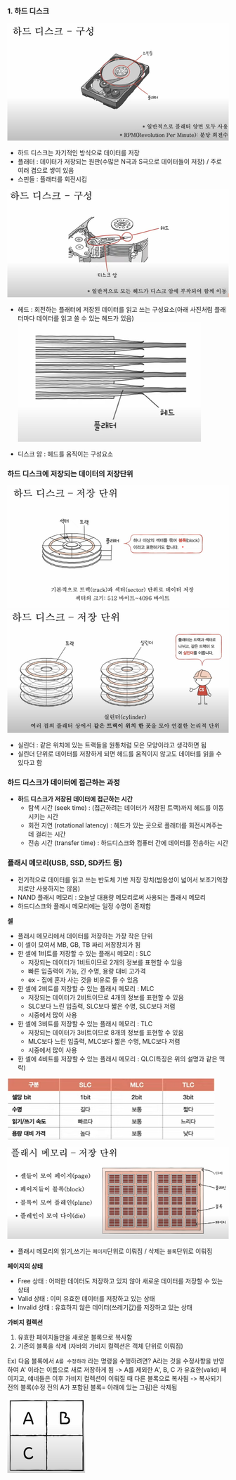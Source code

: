 ### 1. 하드 디스크
![](../../README_resources/Pasted%20image%2020240310131051.png)

- 하드 디스크는 자기적인 방식으로 데이터를 저장
- 플래터 : 데이터가 저장되는 원판(수많은 N극과 S극으로 데이터들이 저장) / 주로 여러 겹으로 쌓여 있음
- 스핀들 : 플래터를 회전시킴

![](../../README_resources/Pasted%20image%2020240310132150.png)

- 헤드 : 회전하는 플래터에 저장된 데이터를 읽고 쓰는 구성요소(아래 사진처럼 플래터마다 데이터를 읽고 쓸 수 있는 헤드가 있음)
![](../../README_resources/Pasted%20image%2020240310132953.png)

- 디스크 암 : 헤드를 움직이는 구성요소

### 하드 디스크에 저장되는 데이터의 저장단위

![](../../README_resources/Pasted%20image%2020240310151059.png)
![](../../README_resources/Pasted%20image%2020240310151213.png)

- 실린더 : 같은 위치에 있는 트랙들을 원통처럼 모은 모양이라고 생각하면 됨
- 실린더 단위로 데이터를 저장하게 되면 헤드를 움직이지 않고도 데이터를 읽을 수 있다고 함
### 하드 디스크가 데이터에 접근하는 과정
- **하드 디스크가 저장된 데이터에 접근하는 시간**
	- 탐색 시간 (seek time) : (접근하려는 데이터가 저장된 트랙)까지 헤드를 이동시키는 시간
	- 회전 지연 (rotational latency) : 헤드가 있는 곳으로 플래터를 회전시켜주는 데 걸리는 시간
	- 전송 시간 (transfer time) : 하드디스크와 컴퓨터 간에 데이터를 전송하는 시간

### 플래시 메모리(USB, SSD, SD카드 등)
- 전기적으로 데이터를 읽고 쓰는 반도체 기반 저장 장치(범용성이 넓어서 보조기억장치로만 사용하지는 않음)
- NAND 플래시 메모리 : 오늘날 대용량 메모리로써 사용되는 플래시 메모리
- 하드디스크와 플래시 메모리에는 일정 수명이 존재함

**셀**
- 플래시 메모리에서 데이터를 저장하는 가장 작은 단위
- 이 셀이 모여서 MB, GB, TB 짜리 저장장치가 됨
- 한 셀에 1비트를 저장할 수 있는 플래시 메모리 : SLC
	- 저장되는 데이터가 1비트이므로 2개의 정보를 표현할 수 있음
	- 빠른 입출력이 가능, 긴 수명, 용량 대비 고가격
	- ex - 집에 혼자 사는 것을 비유로 들 수 있음
- 한 셀에 2비트를 저장할 수 있는 플래시 메모리 : MLC
	- 저장되는 데이터가 2비트이므로 4개의 정보를 표현할 수 있음
	- SLC보다 느린 입출력, SLC보다 짧은 수명, SLC보다 저렴
	- 시중에서 많이 사용
- 한 셀에 3비트를 저장할 수 있는 플래시 메모리 : TLC
	- 저장되는 데이터가 3비트이므로 8개의 정보를 표현할 수 있음
	- MLC보다 느린 입출력, MLC보다 짧은 수명, MLC보다 저렴
	- 시중에서 많이 사용
- 한 셀에 4비트를 저장할 수 있는 플래시 메모리 : QLC(특징은 위의 설명과 같은 맥락)

![](../../README_resources/Pasted%20image%2020240310154508.png)

![](../../README_resources/Pasted%20image%2020240310154644.png)

- 플래시 메모리의 읽기,쓰기는 `페이지`단위로 이뤄짐 / 삭제는 `블록`단위로 이뤄짐

**페이지의 상태**
- Free 상태 : 어떠한 데이터도 저장하고 있지 않아 새로운 데이터를 저장할 수 있는 상태
- Valid 상태 :  이미 유효한 데이터를 저장하고 있는 상태
- Invalid 상태 : 유효하지 않은 데이터(쓰레기값)를 저장하고 있는 상태

**가비지 컬렉션**
1. 유효한 페이지들만을 새로운 블록으로 복사함
2. 기존의 블록을 삭제
(자바의 가비지 컬렉션은 객체 단위로 이뤄짐)

Ex) 다음 블록에서 `A를 수정하라` 라는 명령을 수행하려면?
A라는 것을 수정사항을 반영하여 A' 이라는 이름으로 새로 저장하게 됨
-> A를 제외한 A', B, C 가 유효한(valid) 페이지고, 얘네들은 이후 가비지 컬렉션이 이뤄질 때 다른 블록으로 복사됨
-> 복사되기 전의 블록(수정 전의 A가 포함된 블록= 아래에 있는 그림)은 삭제됨

![](../../README_resources/Pasted%20image%2020240310155548.png)
